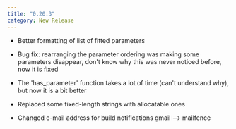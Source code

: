 ```yaml
---
title: "0.20.3"
category: New Release
---
```

  - Better formatting of list of fitted parameters

  - Bug fix: rearranging the parameter ordering was making some parameters disappear, don't know why this was never noticed before, now it is fixed

  - The 'has_parameter' function takes a lot of time (can't understand why), but now it is a bit better

  - Replaced some fixed-length strings with allocatable ones

  - Changed e-mail address for build notifications gmail --> mailfence



